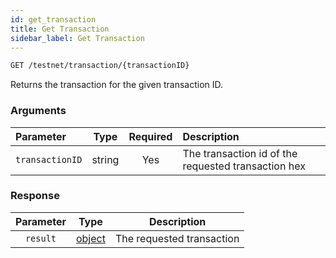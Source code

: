 ```yaml
---
id: get_transaction
title: Get Transaction
sidebar_label: Get Transaction
---
```


```bash title=ENDPOINT
GET /testnet/transaction/{transactionID}
```

Returns the transaction for the given transaction ID.

### Arguments

| Parameter       |  Type  | Required | Description                                         |
|:----------------|:------:|:--------:|:----------------------------------------------------|
| `transactionID` | string |   Yes    | The transaction id of the requested transaction hex |

### Response

| Parameter |                    Type                     |        Description        |
|:---------:|:-------------------------------------------:|:-------------------------:|
| `result`  | [object](../../concepts/03_transactions.md) | The requested transaction |